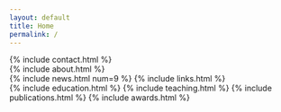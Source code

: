 ```yaml
---
layout: default
title: Home
permalink: /
---
```


<!-- https://hackerthemes.com/bootstrap-cheatsheet/ -->

<!-- Row 1 -->
<div class="row">

<div class="col-sm-3 order-1 mt-3" markdown="1">
{% include contact.html %}
</div>

<div class="col order-2 mt-3" markdown="1">
{% include about.html %}
</div>

</div>

<!-- Row 2 -->
<div class="row">

<div class="col-sm-3 order-5" markdown="1">
{% include news.html num=9 %}
{% include links.html %}
</div>

<div class="col order-4" markdown="1">
{% include education.html %}
{% include teaching.html %}
{% include publications.html %}
{% include awards.html %}
</div>

</div>
